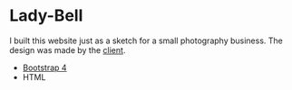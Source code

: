# Lady-Bell

I built this website just as a sketch for a small photography business. The design was made by the [client](https://www.instagram.com/ladybellphotostudio/).
* [Bootstrap 4](https://getbootstrap.com/docs/4.6/getting-started/introduction/)
* HTML
